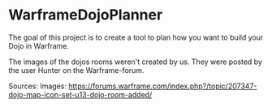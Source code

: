 # WarframeDojoPlanner

The goal of this project is to create a tool to plan how you want to build your Dojo in Warframe.

The images of the dojos rooms weren't created by us. They were posted by the user Hunter on the Warframe-forum.



Sources:
        Images: https://forums.warframe.com/index.php?/topic/207347-dojo-map-icon-set-u13-dojo-room-added/
